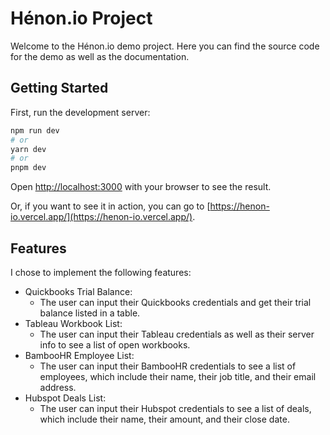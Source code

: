 # Hénon.io Project

Welcome to the Hénon.io demo project. Here you can find the source code for the demo as well as the documentation.
## Getting Started

First, run the development server:

```bash
npm run dev
# or
yarn dev
# or
pnpm dev
```

Open [http://localhost:3000](http://localhost:3000) with your browser to see the result.

Or, if you want to see it in action, you can go to [https://henon-io.vercel.app/](https://henon-io.vercel.app/).

## Features

I chose to implement the following features:
- Quickbooks Trial Balance:
    - The user can input their Quickbooks credentials and get their trial balance listed in a table.
- Tableau Workbook List:
    - The user can input their Tableau credentials as well as their server info to see a list of open workbooks.
- BambooHR Employee List:
    - The user can input their BambooHR credentials to see a list of employees, which include their name, their job title, and their email address.
- Hubspot Deals List:
    - The user can input their Hubspot credentials to see a list of deals, which include their name, their amount, and their close date.